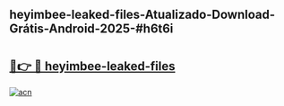 ## heyimbee-leaked-files-Atualizado-Download-Grátis-Android-2025-#h6t6i

# <h2><a href="https://ainizakaria.my?title=heyimbee-leaked-files&ref=20M">🔗👉 🔴 heyimbee-leaked-files</a></h2>

[![acn](https://github.com/user-attachments/assets/0f9c940e-d8b0-45ae-aac7-cd30a18b3e1c)](https://ainizakaria.my?title=heyimbee-leaked-files&ref=20M)

